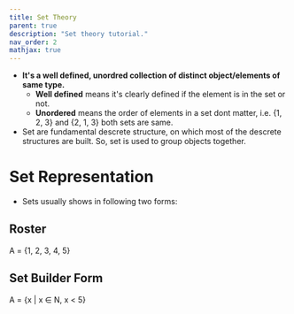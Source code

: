 ```yaml
---
title: Set Theory
parent: true
description: "Set theory tutorial."
nav_order: 2
mathjax: true
---
```


- **It's a well defined, unordred collection of distinct object/elements of same type.**
    - **Well defined** means it's clearly defined if the element is in the set or not.
    - **Unordered** means the order of elements in a set dont matter, i.e. {1, 2, 3} and {2, 1, 3} both sets are same.
- Set are fundamental descrete structure, on which most of the descrete structures are built. So, set is used to group objects together.

# Set Representation

- Sets usually shows in following two forms:

## Roster

A = {1, 2, 3, 4, 5}

## Set Builder Form 

A = {x \| x &isin; N, x < 5}

